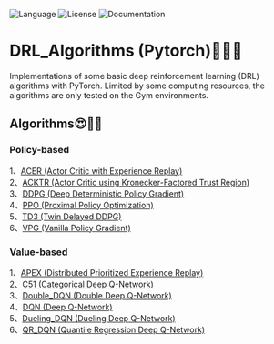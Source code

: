 ![Language](https://img.shields.io/badge/language-python-blue)
![License](https://img.shields.io/badge/license-MIT-yellow)
![Documentation](https://img.shields.io/badge/documentation-no-red)
# DRL_Algorithms (Pytorch)🫠🐻🌴
Implementations of some basic deep reinforcement learning (DRL) algorithms with PyTorch. Limited by some computing resources, the algorithms are only tested on the Gym environments.
## Algorithms😍🦄🚀
### Policy-based
1、[ACER (Actor Critic with Experience Replay)](https://github.com/LaNaya123/DRL_Algorithms/blob/master/algorithms/policy_based/acer.py)  
2、[ACKTR (Actor Critic using Kronecker-Factored Trust Region)](https://github.com/LaNaya123/DRL_Algorithms/blob/master/algorithms/policy_based/acktr.py)  
3、[DDPG (Deep Deterministic Policy Gradient)](https://github.com/LaNaya123/DRL_Algorithms/blob/master/algorithms/policy_based/ddpg.py)  
4、[PPO (Proximal Policy Optimization)](https://github.com/LaNaya123/DRL_Algorithms/blob/master/algorithms/policy_based/ppo.py)  
5、[TD3 (Twin Delayed DDPG)](https://github.com/LaNaya123/DRL_Algorithms/blob/master/algorithms/policy_based/td3.py)  
6、[VPG (Vanilla Policy Gradient)](https://github.com/LaNaya123/DRL_Algorithms/blob/master/algorithms/policy_based/vpg.py)  
### Value-based
1、[APEX (Distributed Prioritized Experience Replay)](https://github.com/LaNaya123/DRL_Algorithms/blob/master/algorithms/value_based/apex.py)  
2、[C51 (Categorical Deep Q-Network)](https://github.com/LaNaya123/DRL_Algorithms/blob/master/algorithms/value_based/c51.py)  
3、[Double_DQN (Double Deep Q-Network)](https://github.com/LaNaya123/DRL_Algorithms/blob/master/algorithms/value_based/double_dqn.py)  
4、[DQN (Deep Q-Network)](https://github.com/LaNaya123/DRL_Algorithms/blob/master/algorithms/value_based/dqn.py)  
5、[Dueling_DQN (Dueling Deep Q-Network)](https://github.com/LaNaya123/DRL_Algorithms/blob/master/algorithms/value_based/dueling_dqn.py)  
6、[QR_DQN (Quantile Regression Deep Q-Network)](https://github.com/LaNaya123/DRL_Algorithms/blob/master/algorithms/value_based/qr_dqn.py)  




